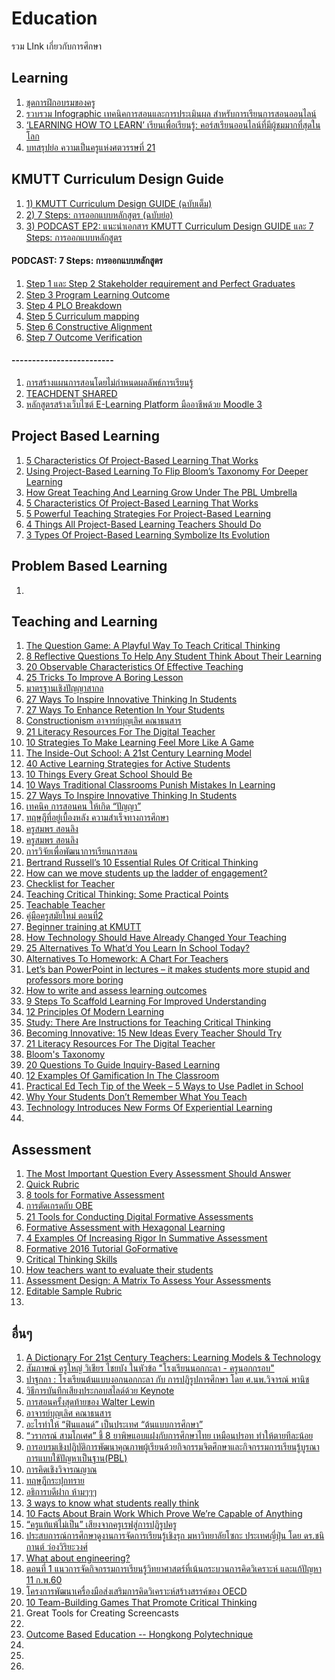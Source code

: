 # Education
รวม LInk เกี่ยวกับการศึกษา

<h2>Learning</h2>
<ol>
<li> <a href="https://support.microsoft.com/th-th/office/%E0%B8%8A%E0%B8%B8%E0%B8%94%E0%B8%81%E0%B8%B2%E0%B8%A3%E0%B8%9D%E0%B8%B6%E0%B8%81%E0%B8%AD%E0%B8%9A%E0%B8%A3%E0%B8%A1%E0%B8%82%E0%B8%AD%E0%B8%87%E0%B8%84%E0%B8%A3%E0%B8%B9-7a9ee74a-8fe5-43d3-bc23-a55185896921">ชุดการฝึกอบรมของครู </a></li>  
<li> <a href="https://www.facebook.com/notes/celt-kmutt/%E0%B8%A3%E0%B8%A7%E0%B8%9A%E0%B8%A3%E0%B8%A7%E0%B8%A1-infographic-%E0%B9%80%E0%B8%97%E0%B8%84%E0%B8%99%E0%B8%B4%E0%B8%84%E0%B8%81%E0%B8%B2%E0%B8%A3%E0%B8%AA%E0%B8%AD%E0%B8%99%E0%B9%81%E0%B8%A5%E0%B8%B0%E0%B8%81%E0%B8%B2%E0%B8%A3%E0%B8%9B%E0%B8%A3%E0%B8%B0%E0%B9%80%E0%B8%A1%E0%B8%B4%E0%B8%99%E0%B8%9C%E0%B8%A5-%E0%B8%AA%E0%B8%B3%E0%B8%AB%E0%B8%A3%E0%B8%B1%E0%B8%9A%E0%B8%81%E0%B8%B2%E0%B8%A3%E0%B9%80%E0%B8%A3%E0%B8%B5%E0%B8%A2%E0%B8%99%E0%B8%81%E0%B8%B2%E0%B8%A3%E0%B8%AA%E0%B8%AD%E0%B8%99%E0%B8%AD%E0%B8%AD%E0%B8%99%E0%B9%84%E0%B8%A5%E0%B8%99%E0%B9%8C/2961680857244408/">รวบรวม Infographic เทคนิคการสอนและการประเมินผล สำหรับการเรียนการสอนออนไลน์  </a></li>  
<li> <a href="https://thepotential.org/knowledge/learning-how-to-learn/">‘LEARNING HOW TO LEARN’ เรียนเพื่อเรียนรู้: คอร์สเรียนออนไลน์ที่มีผู้ชมมากที่สุดในโลก  </a></li>    
<li> <a href="https://www.facebook.com/sutat.eaka/posts/1644303212284497">บทสรุปย่อ ความเป็นครูแห่งศตวรรษที่ 21   </a></li>   
</ol>

<h2>KMUTT Curriculum Design Guide </h2>
<ol>
  <li> <a href="https://bit.ly/3amiHpS"> 1) KMUTT Curriculum Design GUIDE (ฉบับเต็ม) </a></li>
  <li> <a href="https://bit.ly/2ULjzhV"> 2) 7 Steps: การออกแบบหลักสูตร (ฉบับย่อ) </a></li>
  <li> <a href="https://bit.ly/3f4Wct6"> 3) PODCAST EP2: แนะนำเอกสาร KMUTT Curriculum Design GUIDE และ 7 Steps: การออกแบบหลักสูตร </a></li>
</ol>  
    <h4>PODCAST:  7 Steps: การออกแบบหลักสูตร </h4>
<ol>    
  <li> <a href="https://youtu.be/ZvGwZZ5l7E0"> Step 1 และ Step 2 Stakeholder requirement and Perfect Graduates </a></li>
  <li> <a href="https://youtu.be/EILaOMx1MwM"> Step 3 Program Learning Outcome  </a></li>
  <li> <a href="https://youtu.be/shfktV1m3bU"> Step 4 PLO Breakdown  </a></li>
  <li> <a href="https://youtu.be/YWALaTwmk5Q"> Step 5  Curriculum mapping  </a></li>
  <li> <a href="https://youtu.be/BH7qVI1QaaQ"> Step 6 Constructive Alignment  </a></li>
  <li> <a href="https://youtu.be/djcMhDqSC2w"> Step 7 Outcome Verification   </a></li>
</ol>  

<h4> ------------------------- </h4>
<ol>
<li> <a href="http://support.leb2.kmutt.ac.th/teacher-plan-th/create-plan-without-learning-outcome-th">การสร้างแผนการสอนโดยไม่กำหนดผลลัพธ์การเรียนรู้</a></li>  
<li> <a href="https://www.youtube.com/channel/UCuTiR7WKiBN4IOGEFVnFTtA/videos">TEACHDENT SHARED</a></li>
<li> <a href="https://www.youtube.com/watch?v=-tnttkNzUVM">หลักสูตรสร้างเว็บไซต์ E-Learning Platform มืออาชีพด้วย Moodle 3</a></li>
</ol>

<h2>Project Based Learning</h2>

<ol>
<li> <a href="http://www.teachthought.com/critical-thinking/inquiry/5-characteristics-of-project-based-learning-that-works/">5 Characteristics Of Project-Based Learning That Works</a></li>
<li> <a href="http://www.teachthought.com/learning/project-based-learning/using-project-based-learning-flip-blooms-taxonomy-deeper-learning/?utm_content=buffere07e1&utm_medium=social&utm_source=facebook.com&utm_campaign=buffer">Using Project-Based Learning To Flip Bloom’s Taxonomy For Deeper Learning</a></li>
<li> <a href="http://www.teachthought.com/learning/project-based-learning/great-teaching-learning-grows-pbl-umbrella/?utm_content=buffer09a4c&utm_medium=social&utm_source=facebook.com&utm_campaign=buffer">How Great Teaching And Learning Grow Under The PBL Umbrella</a></li>
<li> <a href="http://www.teachthought.com/critical-thinking/inquiry/5-characteristics-of-project-based-learning-that-works/ "> 5 Characteristics Of Project-Based Learning That Works</a></li>
<li> <a href="http://www.teachthought.com/learning/project-based-learning/5-strategies-begin-project-planning/ ">5 Powerful Teaching Strategies For Project-Based Learning </a></li>
<li> <a href="http://www.teachthought.com/learning/project-based-learning/4-things-project-based-learning-teachers/ ">4 Things All Project-Based Learning Teachers Should Do </a></li>
<li> <a href="http://teachthought.com/learning/project-based-learning/5-types-of-project-based-learning-symbolize-its-evolution/?utm_content=buffer027c8&utm_medium=social&utm_source=facebook.com&utm_campaign=buffer ">3 Types Of Project-Based Learning Symbolize Its Evolution </a></li>
</ol>

<h2>Problem Based Learning</h2>
<ol>

<li> <a href=" "> </a></li>

</ol>

<h2>Teaching and Learning</h2>
<ol>
<li> <a href="http://www.teachthought.com/critical-thinking/question-game-playful-way-teach-critical-thinking/?utm_content=buffer5f2c5&utm_medium=social&utm_source=facebook.com&utm_campaign=buffer">The Question Game: A Playful Way To Teach Critical Thinking</a></li>
<li> <a href="http://www.teachthought.com/learning/use-twitter-exit-slip-teaching/?utm_content=buffer6d17f&utm_medium=social&utm_source=facebook.com&utm_campaign=buffer">8 Reflective Questions To Help Any Student Think About Their Learning</a></li>
<li> <a href="http://www.teachthought.com/pedagogy/20-observable-characteristics-of-effective-teaching/?utm_content=buffer75216&utm_medium=social&utm_source=facebook.com&utm_campaign=buffer">20 Observable Characteristics Of Effective Teaching</a></li>
<li> <a href="http://www.teachthought.com/pedagogy/instructional-strategies/25-tricks-to-improve-a-boring-lesson-for-improved-student-engagement/?utm_content=buffer28407&utm_medium=social&utm_source=facebook.com&utm_campaign=buffer">25 Tricks To Improve A Boring Lesson</a></li>
<li> <a href="http://creativeandcriticalthinkingthai.blogspot.com/2013/09/blog-post_2233.html">มาตรฐานเชิงปัญญาสากล</a></li>
<li> <a href="http://www.teachthought.com/pedagogy/27-ways-inspire-innovative-thinking-students/">27 Ways To Inspire Innovative Thinking In Students</a></li>
<li> <a href="http://www.teachthought.com/pedagogy/27-ways-to-enhance-retention-in-your-students/">27 Ways To Enhance Retention In Your Students</a></li>
<li> <a href="https://nairienroo.wordpress.com/2015/08/23/constructionism/">Constructionism อาจารย์บุญเลิศ คณาธนสาร</a></li>
<li> <a href="http://www.teachthought.com/pedagogy/literacy/21-literacy-resources-for-the-digital-teacher/">21 Literacy Resources For The Digital Teacher</a></li>
<li> <a href="http://www.teachthought.com/pedagogy/30225/">10 Strategies To Make Learning Feel More Like A Game</a></li>
<li> <a href="http://www.teachthought.com/the-future-of-learning/inside-out-school-21st-century-learning-model/ ">The Inside-Out School: A 21st Century Learning Model </a></li>
<li> <a href="http://teaching.monster.com/benefits/articles/8414-40-active-learning-strategies-for-active-students- ">40 Active Learning Strategies for Active Students </a></li>
<li> <a href="http://www.teachthought.com/the-future-of-learning/10-things-every-great-school-should-be/ ">10 Things Every Great School Should Be </a></li>
<li> <a href="http://www.teachthought.com/pedagogy/10-ways-traditional-classrooms-punish-mistakes-in-learning/ ">10 Ways Traditional Classrooms Punish Mistakes In Learning</a></li>
<li> <a href="http://teachthought.com/pedagogy/27-ways-inspire-innovative-thinking-students/ ">27 Ways To Inspire Innovative Thinking In Students </a></li>
<li> <a href="https://www.facebook.com/sutat.eaka/posts/1144672245580932 ">เทคนิค การสอนคน ให้เกิด “ปัญญา” </a></li>
<li> <a href="https://www.facebook.com/sutat.eaka/posts/1136975059683984 ">ทฤษฎีที่อยู่เบื้องหลัง ความสำเร็จทางการศึกษา  </a></li>
<li> <a href="https://www.youtube.com/watch?v=EWIfEnEpuBQ ">ครูสมพร สอนลิง </a></li>
<li> <a href="https://www.youtube.com/watch?v=QJtB9dUJu6U ">ครูสมพร สอนลิง  </a></li>
<li> <a href="https://www.youtube.com/watch?v=yQNW03dqGEQ ">การวิจัยเพื่อพัฒนาการเรียนการสอน </a></li>
<li> <a href="http://www.teachthought.com/critical-thinking/bertrand-russells-10-rules-of-critical-thinking/ ">Bertrand Russell’s 10 Essential Rules Of Critical Thinking </a></li>
<li> <a href="https://www.facebook.com/MindShift.KQED/photos/a.285520908150502.58308.143782868990974/1089170737785511/?type=3&theater ">How can we move students up the ladder of engagement? </a></li>
<li> <a href="https://www.facebook.com/MindShift.KQED/photos/a.285520908150502.58308.143782868990974/1095041407198444/?type=3&theater ">Checklist for Teacher </a></li>
<li> <a href="https://www.facultyfocus.com/articles/effective-teaching-strategies/teaching-critical-thinking-practical-points/ ">Teaching Critical Thinking: Some Practical Points </a></li>
<li> <a href="https://www.facebook.com/khthana/posts/10203451514982222:0 ">Teachable Teacher </a></li>
<li> <a href="https://www.facebook.com/thanunchai.tpk/posts/1385764728102301 ">คู่มือครูสมัยใหม่ ตอนที่2 </a></li>
<li> <a href="https://www.facebook.com/celtkmutt/videos/1163523297060182/ ">Beginner training at KMUTT </a></li>
<li> <a href="http://www.teachthought.com/pedagogy/how-technology-has-changed-education/ ">How Technology Should Have Already Changed Your Teaching </a></li>
<li> <a href="http://www.teachthought.com/pedagogy/25-alternatives-whatd-learn-school-today/"> 25 Alternatives To What’d You Learn In School Today? </a></li>
<li> <a href="http://www.teachthought.com/pedagogy/alternatives-to-homework-a-chart-for-teachers/ ">Alternatives To Homework: A Chart For Teachers </a></li>
<li> <a href="http://theconversation.com/lets-ban-powerpoint-in-lectures-it-makes-students-more-stupid-and-professors-more-boring-36183 ">Let’s ban PowerPoint in lectures – it makes students more stupid and professors more boring  </a></li>
<li> <a href="https://www.facebook.com/celtkmutt/videos/1172917282787450/ ">How to write and assess learning outcomes </a></li>
<li> <a href="http://www.teachthought.com/pedagogy/instructional-strategies/9-steps-scaffold-learning-improved-understanding/ ">9 Steps To Scaffold Learning For Improved Understanding </a></li>
<li> <a href="http://www.teachthought.com/the-future-of-learning/12-principles-of-modern-learning/ ">12 Principles Of Modern Learning </a></li>
<li> <a href="http://bigthink.com/ideafeed/can-you-be-taught-how-to-think-better ">Study: There Are Instructions for Teaching Critical Thinking </a></li>
<li> <a href="http://www.teachthought.com/the-future-of-learning/trends-shifts/becoming-innovative-15-new-ideas-every-teacher-should-try/ ">Becoming Innovative: 15 New Ideas Every Teacher Should Try </a></li>
<li> <a href="http://www.teachthought.com/pedagogy/literacy/21-literacy-resources-for-the-digital-teacher/ "> 21 Literacy Resources For The Digital Teacher</a></li>
<li> <a href="https://www.youtube.com/watch?v=4Fy5MUzdWMg ">Bloom's Taxonomy  </a></li>
<li> <a href="http://www.teachthought.com/critical-thinking/inquiry/20-questions-guide-inquiry-based-learning/ ">20 Questions To Guide Inquiry-Based Learning</a></li>
<li> <a href="http://teachthought.com/the-future-of-learning/trends-shifts/12-examples-of-gamification-in-the-classroom/ ">12 Examples Of Gamification In The Classroom</a></li>
<li> <a href="http://practicaledtech.com/2017/05/14/practical-ed-tech-tip-of-the-week-5-ways-to-use-padlet-in-school/ ">Practical Ed Tech Tip of the Week – 5 Ways to Use Padlet in School</a></li>
<li> <a href="http://www.teachthought.com/learning/learning-in-a-place/?utm_content=buffer619de&utm_medium=social&utm_source=facebook.com&utm_campaign=buffer ">Why Your Students Don’t Remember What You Teach</a></li>
<li> <a href="http://www.teachthought.com/pedagogy/technology-introduces-new-forms-of-experiential-learning/ ">Technology Introduces New Forms Of Experiential Learning</a></li>
<li> <a href=" "></a></li>
</ol>

<h2>Assessment</h2>

<ol>
<li> <a href="http://www.teachthought.com/pedagogy/assessment/the-most-important-question-every-assessment-should-answer/?utm_content=buffer8c3f1&utm_medium=social&utm_source=facebook.com&utm_campaign=buffer">The Most Important Question Every Assessment Should Answer</a></li>
<li> <a href="http://www.quickrubric.com/">Quick Rubric</a></li>
<li> <a href="http://www.educatorstechnology.com/2016/08/the-best-8-web-tools-for-doing.html "> 8 tools for Formative  Assessment</a></li>
<li> <a href="https://www.facebook.com/kmuttxclassroom/posts/1230673347024496 ">การตัดเกรดกับ OBE </a></li>
<li> <a href="http://www.freetech4teachers.com/2017/02/21-tools-for-conducting-digital.html#.WS-HRMakLIU ">21 Tools for Conducting Digital Formative Assessments  </a></li>
<li> <a href="https://engagetheirminds.com/2017/02/01/formative-assessment-with-hexagonal-learning/ ">Formative Assessment with Hexagonal Learning </a></li>
<li> <a href="http://www.teachthought.com/pedagogy/assessment/increasing-rigor-in-summative-assessment-4-examples/ "> 4 Examples Of Increasing Rigor In Summative Assessment </a></li>
<li> <a href="https://www.youtube.com/watch?v=uFiQhikysqw ">Formative 2016 Tutorial GoFormative </a></li>
<li> <a href="https://www.flickr.com/photos/vblibrary/4576825411/ ">Critical Thinking Skills</a></li>
<li> <a href="https://www.washingtonpost.com/news/answer-sheet/wp/2015/04/23/how-teachers-want-to-evaluate-their-students/?utm_term=.7c79eea5221e ">How teachers want to evaluate their students</a></li>
<li> <a href="http://www.teachthought.com/pedagogy/assessment/assessment-design-matrix-assess-assessments/ ">Assessment Design: A Matrix To Assess Your Assessments</a></li>
<li> <a href="https://www.edutopia.org/resource/editable-sample-rubric-download ">Editable Sample Rubric</a></li>
<li> <a href=" "></a></li>

</ol>

<h2>อื่นๆ </h2>
<ol>
<li> <a href="http://www.teachthought.com/learning/learning-models-learning-theories-index/">A Dictionary For 21st Century Teachers: Learning Models & Technology</a></li>
<li> <a href="https://www.facebook.com/lamplaimatpattanaschool/videos/10154068618015399/ ">สัมภาษณ์ ครูใหญ่ วิเชียร ไชยบัง
ในหัวข้อ "โรงเรียนนอกกะลา - ครูนอกกรอบ" </a></li>
<li> <a href="https://www.facebook.com/lamplaimatpattanaschool/videos/10153810487135399/ ">ปาฐกถา : โรงเรียนต้นแบบงอกนอกกะลา กับ การปฏิรูปการศึกษา โดย ศ.นพ.วิจารณ์ พานิช </a></li>
<li> <a href="https://presentationben.com/2016/04/01/%e0%b8%a7%e0%b8%b4%e0%b8%98%e0%b8%b5%e0%b8%81%e0%b8%b2%e0%b8%a3%e0%b8%9a%e0%b8%b1%e0%b8%99%e0%b8%97%e0%b8%b6%e0%b8%81%e0%b9%80%e0%b8%aa%e0%b8%b5%e0%b8%a2%e0%b8%87%e0%b8%9b%e0%b8%a3%e0%b8%b0%e0%b8%81/ ">วิธีการบันทึกเสียงประกอบสไลด์ด้วย Keynote </a></li>
<li> <a href="https://www.youtube.com/watch?v=atNq0bKJohs ">การสอนครั้งสุดท้ายของ Walter Lewin </a></li>
<li> <a href="https://nairienroo.wordpress.com/ ">อาจารย์บุญเลิศ คณาธนสาร </a></li>
<li> <a href="https://www.facebook.com/curadio/videos/1494693993891376/ ">อะไรทำให้ “ฟินแลนด์” เป็นประเทศ “ต้นแบบการศึกษา” </a></li>
<li> <a href="http://thaipublica.org/2015/09/varakorn-14-9-2558/ ">“วรากรณ์ สามโกเศศ” ชี้ 8 ยาพิษแอบแฝงกับการศึกษาไทย เหมือนปรอท ทำให้ตายทีละน้อย </a></li>
<li> <a href="https://www.youtube.com/watch?v=qej_Fd4JzIY ">การอบรมเชิงปฏิบัติการพัฒนาคุณภาพผู้เรียนด้วยกิจกรรมจิตศึกษาและกิจกรรมการเรียนรู้บูรณาการแบบใช้ปัญหาเป็นฐาน(PBL) </a></li>
<li> <a href="https://www.facebook.com/notes/thecoachinth/%E0%B8%81%E0%B8%B2%E0%B8%A3%E0%B8%84%E0%B8%B4%E0%B8%94%E0%B9%80%E0%B8%8A%E0%B8%B4%E0%B8%87%E0%B8%A7%E0%B8%B4%E0%B8%88%E0%B8%B2%E0%B8%A3%E0%B8%93%E0%B8%8D%E0%B8%B2%E0%B8%93-critical-thinking/1176649122396150/ ">การคิดเชิงวิจารณญาณ </a></li>
<li> <a href="https://www.facebook.com/SucceedLife/videos/1410248242327610/ ">ทฤษฎีกระปุกทราย </a></li>
<li> <a href="https://www.facebook.com/kmuttxclassroom/posts/1231825503575947 "> อธิการบดีฝาก ห้ามๆๆๆ</a></li>
<li> <a href="https://www.youtube.com/watch?v=sSFSSowyEQs ">3 ways to know what students really think </a></li>
<li> <a href="https://brightside.me/wonder-curiosities/10-facts-about-brain-work-which-prove-were-capable-of-anything-311910/ "> 10 Facts About Brain Work Which Prove We’re Capable of Anything</a></li>
<li> <a href="http://www.trueplookpanya.com/new/cms_detail/teacher/26274 "> “ครูแท้แพ้ไม่เป็น” เสียงจากครูเรฟสู่การปฏิรูปครู</a></li>
<li> <a href="https://www.youtube.com/watch?v=g4BgU0z0VYY ">ประสบการณ์การศึกษาดูงานการจัดการเรียนรู้เชิงรุก มหาวิทยาลัยโซกะ ประเทศญี่ปุ่น โดย ดร.ชนิกานต์ ว่องวิริยะวงศ์ </a></li>
<li> <a href="https://www.facebook.com/kmuttxclassroom/posts/1324543330970830 ">What about engineering?</a></li>
<li> <a href="https://www.youtube.com/watch?v=Pzz_q4pQeTM ">ตอนที่ 1 แนวการจัดกิจกรรมการเรียนรู้วิทยาศาสตร์ที่เน้นกระบวนการคิดวิเคราะห์ และแก้ปัญหา 11 ก.พ.60</a></li>
<li> <a href="https://www.youtube.com/watch?v=hAr_ZOv6JMM ">โครงการพัฒนาเครื่องมือส่งเสริมการคิดวิเคราะห์สร้างสรรค์ของ OECD </a></li>
<li> <a href="https://www.teacherspayteachers.com/Product/10-Team-Building-Games-That-Promote-Critical-Thinking-3072418 ">10 Team-Building Games That Promote Critical Thinking</a></li>
<li> <a href="http://www.freetech4teachers.com/2016/05/great-tools-for-creating-screencasts.html#.WWdlp-lLeUl "></a>Great Tools for Creating Screencasts</li>
<li> <a href=" "></a></li>
<li> <a href="http://www.polyu.edu.hk/obe/10_1_Resources.php ">Outcome Based Education -- Hongkong Polytechnique</a></li>
<li> <a href=" "></a></li>
<li> <a href=" "></a></li>
<li> <a href=" "></a></li>
